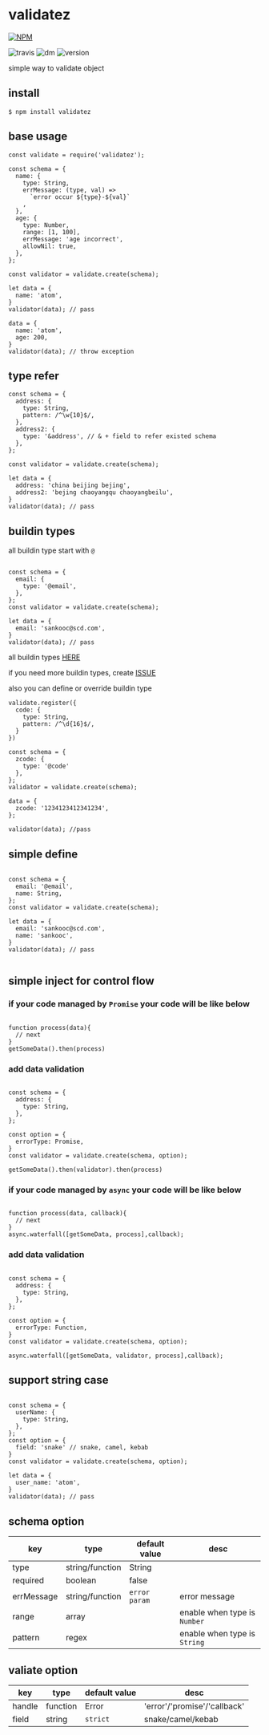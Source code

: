 # validatez

[![NPM](https://nodei.co/npm/validatez.png?downloads=true&downloadRank=true&stars=true)](https://nodei.co/npm/validatez/)

![travis](https://travis-ci.org/sankooc/validatez.svg?branch=master)
![dm](https://img.shields.io/npm/dm/validatez.svg)
![version](https://img.shields.io/npm/v/validatez.svg)

simple way to validate object

## install

`$ npm install validatez`

## base usage

```
const validate = require('validatez');

const schema = {
  name: {
    type: String,
    errMessage: (type, val) =>
      `error occur ${type}-${val}`
    ,
  },
  age: {
    type: Number,
    range: [1, 100],
    errMessage: 'age incorrect',
    allowNil: true,
  },
};

const validator = validate.create(schema);

let data = {
  name: 'atom',
}
validator(data); // pass

data = {
  name: 'atom',
  age: 200,
}
validator(data); // throw exception

```


## type refer

```
const schema = {
  address: {
    type: String,
    pattern: /^\w{10}$/,
  },
  address2: {
    type: '&address', // & + field to refer existed schema
  },
};

const validator = validate.create(schema);

let data = {
  address: 'china beijing bejing',
  address2: 'bejing chaoyangqu chaoyangbeilu',
}
validator(data); // pass

```

## buildin types

all buildin type start with `@`

```

const schema = {
  email: {
    type: '@email',
  },
};
const validator = validate.create(schema);

let data = {
  email: 'sankooc@scd.com',
}
validator(data); // pass

```

 all buildin types [HERE](doc/types.md)

 if you need more buildin types, create [ISSUE](https://github.com/sankooc/validatez/issues/new)

 also you can define or override buildin type

 ```
 validate.register({
   code: {
     type: String,
     pattern: /^\d{16}$/,
   }
 })

 const schema = {
   zcode: {
     type: '@code'
   },
 };
 validator = validate.create(schema);

 data = {
   zcode: '1234123412341234',
 };

 validator(data); //pass

 ```

## simple define

```

const schema = {
  email: '@email',
  name: String,
};
const validator = validate.create(schema);

let data = {
  email: 'sankooc@scd.com',
  name: 'sankooc',
}
validator(data); // pass


```



## simple inject for control flow

### if your code managed by `Promise` your code will be like below

```

function process(data){
  // next
}
getSomeData().then(process)

```

### add data validation

```

const schema = {
  address: {
    type: String,
  },
};

const option = {
  errorType: Promise,
}
const validator = validate.create(schema, option);

getSomeData().then(validator).then(process)

```


### if your code managed by `async` your code will be like below


```

function process(data, callback){
  // next
}
async.waterfall([getSomeData, process],callback);

```

### add data validation

```

const schema = {
  address: {
    type: String,
  },
};

const option = {
  errorType: Function,
}
const validator = validate.create(schema, option);

async.waterfall([getSomeData, validator, process],callback);

```


## support string case

```

const schema = {
  userName: {
    type: String,
  },
};
const option = {
  field: 'snake' // snake, camel, kebab
}
const validator = validate.create(schema, option);

let data = {
  user_name: 'atom',
}
validator(data); // pass

```

## schema option

| key       | type          |default value| desc                         |   
|-----------|---------------|-------------|------------------------------|
| type      |string/function|String       |                              |
| required  |boolean        |false        |                              |
| errMessage|string/function|`error param`| error message                |
| range     |array          |             | enable when type is `Number` |
| pattern   |regex          |             | enable when type is `String` |



## valiate option

| key     |type    |default value | desc             |
|---------|--------|--------|------------------------|
| handle  |function| Error  | 'error'/'promise'/'callback' |
|field    |string  |`strict`| snake/camel/kebab      |
